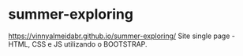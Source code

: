 # summer-exploring
https://vinnyalmeidabr.github.io/summer-exploring/
Site single page - HTML, CSS e JS utilizando o BOOTSTRAP.

